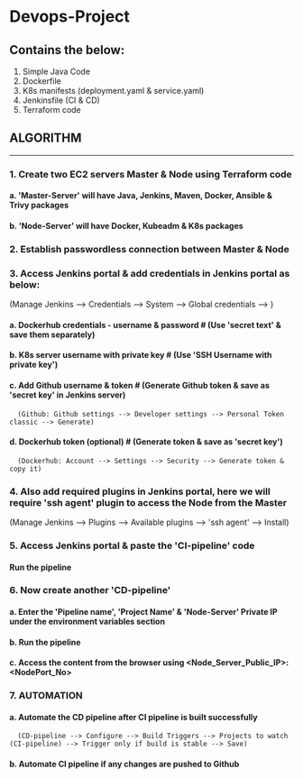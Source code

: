 # Devops-Project

Contains the below:
---
1. Simple Java Code
2. Dockerfile
3. K8s manifests (deployment.yaml & service.yaml)
4. Jenkinsfile (CI & CD)
5. Terraform code

## ALGORITHM
---
### 1. Create two EC2 servers Master & Node using Terraform code
   #### a. 'Master-Server' will have Java, Jenkins, Maven, Docker, Ansible & Trivy packages
   #### b. 'Node-Server' will have Docker, Kubeadm & K8s packages

### 2. Establish passwordless connection between Master & Node

### 3. Access Jenkins portal & add credentials in Jenkins portal as below:
   (Manage Jenkins --> Credentials --> System --> Global credentials --> )
   #### a. Dockerhub credentials - username & password # (Use 'secret text' & save them separately)
   #### b. K8s server username with private key        # (Use 'SSH Username with private key')
   #### c. Add Github username & token                 # (Generate Github token & save as 'secret key' in Jenkins server)
      (Github: Github settings --> Developer settings --> Personal Token classic --> Generate)
   #### d. Dockerhub token (optional)                  # (Generate token & save as 'secret key')
      (Dockerhub: Account --> Settings --> Security --> Generate token & copy it)

### 4. Also add required plugins in Jenkins portal, here we will require 'ssh agent' plugin to access the Node from the Master
   (Manage Jenkins --> Plugins --> Available plugins --> 'ssh agent' --> Install)

### 5. Access Jenkins portal & paste the 'CI-pipeline' code
   #### Run the pipeline

### 6. Now create another 'CD-pipeline'
   #### a. Enter the 'Pipeline name', 'Project Name' & 'Node-Server' Private IP under the environment variables section
   #### b. Run the pipeline
   #### c. Access the content from the browser using <Node_Server_Public_IP>:<NodePort_No>

### 7. AUTOMATION
   #### a. Automate the CD pipeline after CI pipeline is built successfully
      (CD-pipeline --> Configure --> Build Triggers --> Projects to watch (CI-pipeline) --> Trigger only if build is stable --> Save)
   #### b. Automate CI pipeline if any changes are pushed to Github
      
